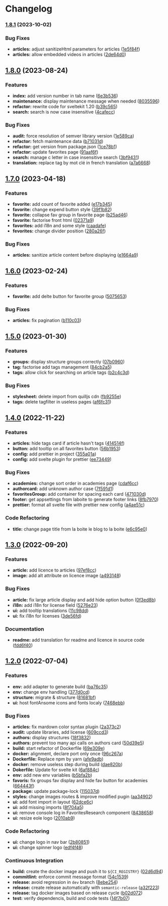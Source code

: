 # Changelog

### [1.8.1](https://gitlab.mim-libre.fr/alphabet/laboite-blog-front/compare/release/1.8.0...release/1.8.1) (2023-10-02)


### Bug Fixes

* **articles:** adjust sanitizeHtml parameters for articles ([1e5f84f](https://gitlab.mim-libre.fr/alphabet/laboite-blog-front/commit/1e5f84f4d7ddba37a891c2cee3c72bf2bb69d515))
* **articles:** allow embedded videos in articles ([2de64d0](https://gitlab.mim-libre.fr/alphabet/laboite-blog-front/commit/2de64d0dcbaf2001fb0d0aff914c3628c86eb689))

## [1.8.0](https://gitlab.mim-libre.fr/alphabet/laboite-blog-front/compare/release/1.7.0...release/1.8.0) (2023-08-24)


### Features

* **index:** add version number in tab name ([6e3b536](https://gitlab.mim-libre.fr/alphabet/laboite-blog-front/commit/6e3b536cab219f25f93f9b1e9b29bdc92b1a477e))
* **maintenance:** display maintenance message when needed ([8035596](https://gitlab.mim-libre.fr/alphabet/laboite-blog-front/commit/803559641f9f53476ee552bcaeba8c5ff697fde9))
* **refactor:** rewrite code for sveltekit 1.20 ([b39c565](https://gitlab.mim-libre.fr/alphabet/laboite-blog-front/commit/b39c56540ca45c5ffb3cdc22ae0e0753074b4263))
* **search:** search is now case insensitive ([4cafecc](https://gitlab.mim-libre.fr/alphabet/laboite-blog-front/commit/4cafecc6331d642f86b0d5bb670ed4168a60ebe2))


### Bug Fixes

* **audit:** force resolution of semver library version ([1e589ca](https://gitlab.mim-libre.fr/alphabet/laboite-blog-front/commit/1e589cac547d6b3261a4d56d4acbf46f9f2c458f))
* **refactor:** fetch maintenance data ([b71031d](https://gitlab.mim-libre.fr/alphabet/laboite-blog-front/commit/b71031d3418b1cdf0b4ce68b2fd364e72cea6702))
* **refactor:** get version from package.json ([1ce78b1](https://gitlab.mim-libre.fr/alphabet/laboite-blog-front/commit/1ce78b1ed20f91cf97d38788187166d5e8b6eb83))
* **refactor:** update favorites page ([91aaf6f](https://gitlab.mim-libre.fr/alphabet/laboite-blog-front/commit/91aaf6f0c6471c4fd976a42ed03226388db989bb))
* **search:** manage c letter in case insensitive search ([3bf9431](https://gitlab.mim-libre.fr/alphabet/laboite-blog-front/commit/3bf94312bf30ed41bb56ae979785180db8faf45a))
* **translation:** replace tag by mot clé in french translation ([a7a6668](https://gitlab.mim-libre.fr/alphabet/laboite-blog-front/commit/a7a66683aa45bc1cdef50742e9894b241ab91814))

## [1.7.0](https://gitlab.mim-libre.fr/alphabet/laboite-blog-front/compare/release/1.6.0...release/1.7.0) (2023-04-18)


### Features

* **favorite:** add count of favorite added ([e17b345](https://gitlab.mim-libre.fr/alphabet/laboite-blog-front/commit/e17b345f3dcc3027fd43f17558e72b08e97af190))
* **favorite:** change expend button style ([39f1b82](https://gitlab.mim-libre.fr/alphabet/laboite-blog-front/commit/39f1b8216bad744a1c6c12e350c4496d84f41c41))
* **favorite:** collapse fav group in favorite page ([b25ad46](https://gitlab.mim-libre.fr/alphabet/laboite-blog-front/commit/b25ad46f402c036550516afe58884649d78a0d41))
* **favorite:** factorise front html ([02371a9](https://gitlab.mim-libre.fr/alphabet/laboite-blog-front/commit/02371a933d3cd7af9908f7d5ad87a13cfdf736ab))
* **favorites:** add i18n and some style ([caadafe](https://gitlab.mim-libre.fr/alphabet/laboite-blog-front/commit/caadafeab5b439020448a37504deedf2d7888cad))
* **fevorites:** change divider position ([280a26f](https://gitlab.mim-libre.fr/alphabet/laboite-blog-front/commit/280a26f3f294cd2bbe04d1db12916ad1c927fca6))


### Bug Fixes

* **articles:** sanitize article content before displaying ([e1664a9](https://gitlab.mim-libre.fr/alphabet/laboite-blog-front/commit/e1664a903bfb4098e83f9079109316c11ce4792b))

## [1.6.0](https://gitlab.mim-libre.fr/alphabet/laboite-blog-front/compare/release/1.5.0...release/1.6.0) (2023-02-24)


### Features

* **favorite:** add delte button for favorite group ([5075653](https://gitlab.mim-libre.fr/alphabet/laboite-blog-front/commit/507565369240e56f77a2ea14ac005a7ff7acb4ec))


### Bug Fixes

* **articles:** fix pagination ([b110c03](https://gitlab.mim-libre.fr/alphabet/laboite-blog-front/commit/b110c031e3c7d3a4c88ca8b6631ce13bed9e159a))

## [1.5.0](https://gitlab.mim-libre.fr/alphabet/laboite-blog-front/compare/release/1.4.0...release/1.5.0) (2023-01-30)


### Features

* **groups:** display structure groups correctly ([07b0960](https://gitlab.mim-libre.fr/alphabet/laboite-blog-front/commit/07b0960cabc9017698ec8385cb18f78d783ab19f))
* **tag:** factorise add tags management ([84cb2a5](https://gitlab.mim-libre.fr/alphabet/laboite-blog-front/commit/84cb2a5377450cebf235ee99e099e5c60b7f2770))
* **tags:** allow click for searching on article tags ([b2c4c3d](https://gitlab.mim-libre.fr/alphabet/laboite-blog-front/commit/b2c4c3d1c561038882269bb865c3974bdb2e7a4c))


### Bug Fixes

* **stylesheet:** delete import from quilljs cdn ([fb9255e](https://gitlab.mim-libre.fr/alphabet/laboite-blog-front/commit/fb9255ee48d1b16113f15825e13b45730b6c14ff))
* **tags:** delete tagfilter in useless pages ([af6fc31](https://gitlab.mim-libre.fr/alphabet/laboite-blog-front/commit/af6fc31b6a9e08e19a9735fdeece33cd5c9788a5))

## [1.4.0](https://gitlab.mim-libre.fr/alphabet/laboite-blog-front/compare/release/1.3.0...release/1.4.0) (2022-11-22)


### Features

* **articles:** hide tags card if article hasn't tags ([414514f](https://gitlab.mim-libre.fr/alphabet/laboite-blog-front/commit/414514f649fd416dcd13d7189f051214810e5c32))
* **button:** add tooltip on all favorites button ([56b1953](https://gitlab.mim-libre.fr/alphabet/laboite-blog-front/commit/56b1953b84985d2949093b3bdd4df4491ad36e6e))
* **config:** add prettier in project ([355a01a](https://gitlab.mim-libre.fr/alphabet/laboite-blog-front/commit/355a01ab44b52f6ca85184a06099af1915c2e9d7))
* **config:** add svelte plugin for prettier ([ee73449](https://gitlab.mim-libre.fr/alphabet/laboite-blog-front/commit/ee73449ed1a2a6cd958ba1adc4eda8ddcaaddf04))


### Bug Fixes

* **academies:** change sort order in academies page ([cdaf6cc](https://gitlab.mim-libre.fr/alphabet/laboite-blog-front/commit/cdaf6cc3a72974066534397b9f7625388357eb03))
* **authorcard:** add unknown author case ([7f591d1](https://gitlab.mim-libre.fr/alphabet/laboite-blog-front/commit/7f591d1087c954531efbcd22218922c4261985e4))
* **favoritesGroup:** add container for spacing each card ([471030d](https://gitlab.mim-libre.fr/alphabet/laboite-blog-front/commit/471030d4e3e319e6ce3091822f9779cb367d1d6a))
* **footer:** get appsettings from laboite to generate footer links ([8fb7970](https://gitlab.mim-libre.fr/alphabet/laboite-blog-front/commit/8fb7970b93f1137e512668aacabf91daa9a6d85e))
* **prettier:** format all svelte file with prettier new config ([a4ae51c](https://gitlab.mim-libre.fr/alphabet/laboite-blog-front/commit/a4ae51ca6aa970f0a5572cc5ba34af8b110432ea))


### Code Refactoring

* **title:** change page title from la boite le blog to la boite ([e6c95e0](https://gitlab.mim-libre.fr/alphabet/laboite-blog-front/commit/e6c95e079f71c09a8e396152019d3c2b5c841e67))

## [1.3.0](https://gitlab.mim-libre.fr/alphabet/laboite-blog-front/compare/release/1.2.0...release/1.3.0) (2022-09-20)


### Features

* **article:** add licence to articles ([97ef8cc](https://gitlab.mim-libre.fr/alphabet/laboite-blog-front/commit/97ef8cc3c03c5f8cc38ac822467d898fdd4c46d7))
* **image:** add alt attribute on licence image ([a493148](https://gitlab.mim-libre.fr/alphabet/laboite-blog-front/commit/a4931489cc9dfdc8232e1ddd34dcff61039ecd87))


### Bug Fixes

* **article:** fix large article display and add hide option button ([0f3ed8b](https://gitlab.mim-libre.fr/alphabet/laboite-blog-front/commit/0f3ed8b6e074f18a4fc0ad4897b201fc2dabeeb7))
* **i18n:** add i18n for license field ([5276e23](https://gitlab.mim-libre.fr/alphabet/laboite-blog-front/commit/5276e2391d6221cfaf31bc7150550500103cd364))
* **ui:** add tooltip translations ([11c98dd](https://gitlab.mim-libre.fr/alphabet/laboite-blog-front/commit/11c98dd9941a01109518306367b76448980f329b))
* **ui:** fix i18n for licenses ([3de56fd](https://gitlab.mim-libre.fr/alphabet/laboite-blog-front/commit/3de56fdfbe8cc95aacff8fae56e96552da222242))


### Documentation

* **readme:** add translation for readme and licence in source code ([fdd6f40](https://gitlab.mim-libre.fr/alphabet/laboite-blog-front/commit/fdd6f40978c76b0a837f134e2a950ae5378027aa))

## [1.2.0](https://gitlab.mim-libre.fr/alphabet/laboite-blog-front/compare/release/1.1.1...release/1.2.0) (2022-07-04)


### Features

* **env:** add adapter to generate build ([ba76c35](https://gitlab.mim-libre.fr/alphabet/laboite-blog-front/commit/ba76c35e0464820364a812357f72f8adb0288330))
* **env:** change env handling ([377d0cd](https://gitlab.mim-libre.fr/alphabet/laboite-blog-front/commit/377d0cdce61e949c0794e5c555fa510bdaa58e5b))
* **structure:** migrate & structure ([81681bf](https://gitlab.mim-libre.fr/alphabet/laboite-blog-front/commit/81681bfff7297a79d701878658c2b5a615b01018))
* **ui:** host fontAnsome icons and fonts localy ([7468ebb](https://gitlab.mim-libre.fr/alphabet/laboite-blog-front/commit/7468ebb9bc5f7371508a8c3572367b87230d2af9))


### Bug Fixes

* **articles:** fix mardown color syntax plugin ([2a373c2](https://gitlab.mim-libre.fr/alphabet/laboite-blog-front/commit/2a373c220676a5955d7e322b467d895492c1fe97))
* **audit:** update libraries, add license ([609ccd3](https://gitlab.mim-libre.fr/alphabet/laboite-blog-front/commit/609ccd3ce72d52dabed466b24caeb920bb9d9563))
* **authors:** display structures ([18f3832](https://gitlab.mim-libre.fr/alphabet/laboite-blog-front/commit/18f3832461f724cb76d22216a02fd33abd6b35ed))
* **authors:** prevent too many api calls on authors card ([50d39e5](https://gitlab.mim-libre.fr/alphabet/laboite-blog-front/commit/50d39e530a2baf357c09329d34878149072f8932))
* **build:** start refactor of Dockerfile ([69e309e](https://gitlab.mim-libre.fr/alphabet/laboite-blog-front/commit/69e309e3521718948be4a338324dece4285cbff5))
* **docker:** alignment, declare port only once ([96c267a](https://gitlab.mim-libre.fr/alphabet/laboite-blog-front/commit/96c267a1bf375ffa5129a6b04c6c742c934b3b54))
* **Dockerfile:** Replace npm by yarn ([afe9adb](https://gitlab.mim-libre.fr/alphabet/laboite-blog-front/commit/afe9adbcdd74877d14785320eec15af42df6767e))
* **docker:** remove useless step during build ([dae820b](https://gitlab.mim-libre.fr/alphabet/laboite-blog-front/commit/dae820b6e4cab21e8544fcbb785d1ad3246b3c26))
* **Dokerfile:** Update for svelte kit ([6af884c](https://gitlab.mim-libre.fr/alphabet/laboite-blog-front/commit/6af884ca4a3218ae5e957b03ea1f0f8c9e07d32d))
* **env:** add new env variables ([b5bfa2b](https://gitlab.mim-libre.fr/alphabet/laboite-blog-front/commit/b5bfa2b11a7e0e1cc866275c530d74be0ea1ffc9))
* **favoris:** fix groups fav display and hide fav button for academies ([664443f](https://gitlab.mim-libre.fr/alphabet/laboite-blog-front/commit/664443f667125cae9794f41e0e6366ea5efb1736))
* **package:** update package-lock ([115037d](https://gitlab.mim-libre.fr/alphabet/laboite-blog-front/commit/115037da4a08f773689b1cfbe3531f44fc6092fb))
* **styles:** change images routes & improve modified pugin ([aa34902](https://gitlab.mim-libre.fr/alphabet/laboite-blog-front/commit/aa3490250cb9915bd0278052c0a4da737300b733))
* **ui:** add font import in layout ([62dce6c](https://gitlab.mim-libre.fr/alphabet/laboite-blog-front/commit/62dce6ce089abf666ed8bf31adf4c81274154659))
* **ui:** add missing imports ([8f704a5](https://gitlab.mim-libre.fr/alphabet/laboite-blog-front/commit/8f704a5948b86688f637b9b63f4494c042e27a15))
* **ui:** remove console log in FavoritesResearch component ([8438658](https://gitlab.mim-libre.fr/alphabet/laboite-blog-front/commit/8438658b14c5e360bd2d0d4005cd7b8990d1086e))
* **ui:** resize eole logo ([2010ab9](https://gitlab.mim-libre.fr/alphabet/laboite-blog-front/commit/2010ab97d446857faa05b76b523520fa890bdb11))


### Code Refactoring

* **ui:** change logo in nav bar ([2b80851](https://gitlab.mim-libre.fr/alphabet/laboite-blog-front/commit/2b8085121d5f553696368a7573b75fd69122afc4))
* **ui:** change spinner logo ([edf4f48](https://gitlab.mim-libre.fr/alphabet/laboite-blog-front/commit/edf4f48c4f6682d84d9bb5da4a284c859f14285f))


### Continuous Integration

* **build:** create the docker image and push it to `${CI_REGISTRY}` ([02d6d94](https://gitlab.mim-libre.fr/alphabet/laboite-blog-front/commit/02d6d94c4ce16baba3f24d3cddce7c90cadb337f))
* **commitlint:** enforce commit message format ([54c1539](https://gitlab.mim-libre.fr/alphabet/laboite-blog-front/commit/54c1539dd0a5c580baab0a219912577e91b15e29))
* **release:** avoid regression in `dev` branch ([8ebe254](https://gitlab.mim-libre.fr/alphabet/laboite-blog-front/commit/8ebe2545958338080e365b41b2896ff3b3a498d5))
* **release:** create release automatically with `semantic-release` ([a32f223](https://gitlab.mim-libre.fr/alphabet/laboite-blog-front/commit/a32f22319804c045177863707a710ac0703b0923))
* **release:** tag docker images based on release cycle ([b02d072](https://gitlab.mim-libre.fr/alphabet/laboite-blog-front/commit/b02d0729fd10fb813057b076df235ed9de33250e))
* **test:** verify dependencis, build and code tests ([14f7b07](https://gitlab.mim-libre.fr/alphabet/laboite-blog-front/commit/14f7b07fb015211c6a05763cc8881ee6b39790fb))
